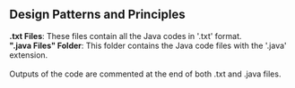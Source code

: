 ## Design Patterns and Principles
**.txt Files**: These files contain all the Java codes in '.txt' format.
<br />
**".java Files" Folder**: This folder contains the Java code files with the '.java' extension.
<br />
<br />
Outputs of the code are commented at the end of both .txt and .java files.
